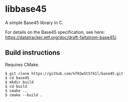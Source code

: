 # libbase45

A simple Base45 library in C.

For details on the Base45 specification, see here: https://datatracker.ietf.org/doc/draft-faltstrom-base45/.

## Build instructions
Requires CMake.

    $ git clone https://github.com/kf03w5t5741l/base45.git
    $ cd base45
    $ mkdir build
    $ cd build
    $ cmake ..
    $ cmake --build .
